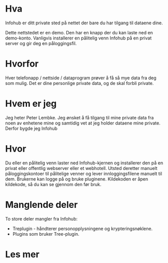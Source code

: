 # Hva
Infohub er ditt private sted på nettet der bare du har tilgang til dataene dine.

Dette nettstedet er en demo. Den har en knapp der du kan laste ned en demo-konto. Vanligvis installerer en pålitelig venn Infohub på en privat server og gir deg en påloggingsfil.

# Hvorfor
Hver telefonapp / nettside / dataprogram prøver å få så mye data fra deg som mulig. Det er dine personlige private data, og de skal forbli private.

# Hvem er jeg
Jeg heter Peter Lembke. Jeg ønsket å få tilgang til mine private data fra noen av enhetene mine og samtidig vet at jeg holder dataene mine private. Derfor bygde jeg Infohub

# Hvor
Du eller en pålitelig venn laster ned Infohub-kjernen og installerer den på en privat eller offentlig webserver eller et webhotell. Utsted deretter manuelt påloggingskontoer til pålitelige venner og lever innloggingsfilene manuelt til dem. Brukerne kan logge på og bruke pluginene. Kildekoden er åpen kildekode, så du kan se gjennom den før bruk.

# Manglende deler
To store deler mangler fra Infohub:

* Treplugin - håndterer personopplysningene og krypteringsnøklene.
* Plugins som bruker Tree-plugin.

# Les mer

